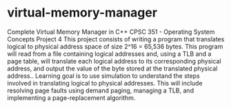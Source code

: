 # virtual-memory-manager
Complete Virtual Memory Manager in C++
CPSC 351 - Operating System Concepts Project 4
This project consists of writing a program that translates logical to physical address space of size 2^16 
= 65,536 bytes. This program will read from a file containing logical addresses and, using a TLB and 
a page table, will translate each logical address to its corresponding physical address, and output the 
value of the byte stored at the translated physical address.. Learning goal is to use simulation to 
understand the steps involved in translating logical to physical addresses. This will include resolving 
page faults using demand paging, managing a TLB, and implementing a page-replacement algorithm.
